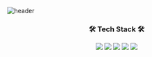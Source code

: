 ![header](https://capsule-render.vercel.app/api?type=waving&color=gradient&height=250&section=header&text=Minjae%20Kim&fontSize=60&fontAlignY=35&animation=fadeIn&desc=Frontend%20Developer&descSize=20&descAlignY=58)

<div align="center" >
 
  ### 🛠 Tech Stack 🛠
  <div align="center">
    <img  src="https://img.shields.io/badge/Javascript-F7DF1E?style=flat-square&logo=JavaScript&logoColor=white"/>
    <img src="https://img.shields.io/badge/TypeScript-3178C6?style=flat-square&logo=typescript&logoColor=white">
    <img  src="https://img.shields.io/badge/React-61DAFB?style=flat-square&logo=React&logoColor=white"/>
    <img src="https://img.shields.io/badge/Next.js-000000?style=flat-square&logo=Next.js&logoColor=white">
    <img src="https://img.shields.io/badge/NodeJs-green?style=flat-square&logo=Node.js&logoColor=white"/>
  </div>

